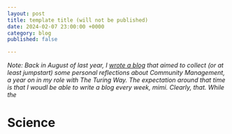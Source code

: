 ```yaml
---
layout: post
title: template title (will not be published)
date: 2024-02-07 23:00:00 +0000
category: blog
published: false

---
```


_Note: Back in August of last year, I [wrote a blog]() that aimed to collect (or at least jumpstart) some personal reflections about Community Management, a year on in my role with The Turing Way. The expectation around that time is that I woudl be able to write a blog every week, mimi. Clearly, that. While the_


# Science

